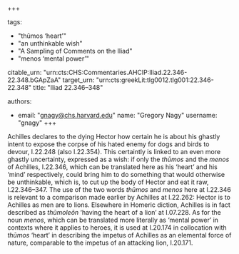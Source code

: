 +++

tags:
- "thūmos ‘heart’"
- "an unthinkable wish"
- "A Sampling of Comments on the Iliad"
- "menos ‘mental power’"

citable_urn: "urn:cts:CHS:Commentaries.AHCIP:Iliad.22.346-22.348.bGApZaA"
target_urn: "urn:cts:greekLit:tlg0012.tlg001:22.346-22.348"
title: "Iliad 22.346–348"

authors:
- email: "gnagy@chs.harvard.edu"
  name: "Gregory Nagy"
  username: "gnagy"
+++

<p>Achilles declares to the dying Hector how certain he is about his ghastly intent to expose the corpse of his hated enemy for dogs and birds to devour, I.22.248 (also I.22.354). This certaintly is linked to an even more ghastly uncertainty, expressed as a wish: if only the <em>thūmos</em> and the <em>menos</em> of Achilles, I.22.346, which can be translated here as his ‘heart’ and his ‘mind’ respectively, could bring him to do something that would otherwise be unthinkable, which is, to cut up the body of Hector and eat it raw, I.22.346–347. The use of the two words <em>thūmos</em> and <em>menos</em> here at I.22.346 is relevant to a comparison made earlier by Achilles at I.22.262: Hector is to Achilles as men are to lions. Elsewhere in Homeric diction, Achilles is in fact described as <em>thūmoleōn</em> ‘having the heart of a lion’ at I.07.228. As for the noun <em>menos</em>, which can be translated more literally as ‘mental power’ in contexts where it applies to heroes, it is used at I.20.174 in collocation with <em>thūmos</em> ‘heart’ in describing the impetus of Achilles as an elemental force of nature, comparable to the impetus of an attacking lion, I.20.171.</p>